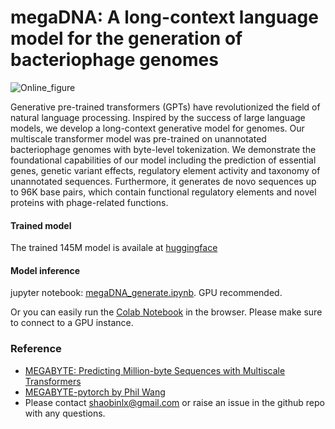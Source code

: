 # megaDNA: A long-context language model for the generation of bacteriophage genomes
![Online_figure](https://github.com/lingxusb/megaDNA/assets/12596418/ef85a641-0a79-4232-9d09-4abf498f04be)

Generative pre-trained transformers (GPTs) have revolutionized the field of natural language processing. Inspired by the success of large language models, we develop a long-context generative model for genomes. Our multiscale transformer model was pre-trained on unannotated bacteriophage genomes with byte-level tokenization. We demonstrate the foundational capabilities of our model including the prediction of essential genes, genetic variant effects, regulatory element activity and taxonomy of unannotated sequences. Furthermore, it generates de novo sequences up to 96K base pairs, which contain functional regulatory elements and novel proteins with phage-related functions.

#### Trained model
The trained 145M model is availale at [huggingface](https://huggingface.co/lingxusb/megaDNA_145M/tree/main)

#### Model inference
jupyter notebook: [megaDNA_generate.ipynb](https://github.com/lingxusb/megaDNA/blob/main/megaDNA_generate.ipynb). GPU recommended.

Or you can easily run the [Colab Notebook](https://colab.research.google.com/drive/1T7pDY-pL2aJk8mogUKhDu5DpG9r7bjv4?usp=sharing) in the browser. Please make sure to connect to a GPU instance.

### Reference
- [MEGABYTE: Predicting Million-byte Sequences with Multiscale Transformers](https://arxiv.org/abs/2305.07185)
- [MEGABYTE-pytorch by Phil Wang](https://github.com/lucidrains/MEGABYTE-pytorch)
- Please contact shaobinlx@gmail.com or raise an issue in the github repo with any questions.

